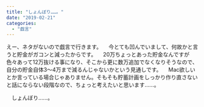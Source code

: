 ```yaml
---
title: "しょんぼり……。"
date: "2019-02-21"
categories: 
  - "戯言"
---
```


えー、ネタがないので戯言で行きます。 　今とても凹んでいまして、何故かと言うと貯金がガコンと減ったからです。 　20万ちょっとあった貯金なんですが色々あって12万抜ける事になり、そこから更に数万追加でなくなりそうなので、自分の貯金自体3〜4万まで減るんじゃないかという見通しです。 　Mac欲しいとか言っている場合じゃありません。そもそも貯蓄計画をしっかり作り直さないと話にならない段階なので、ちょっと考えたいと思います……。

　しょんぼり……。
